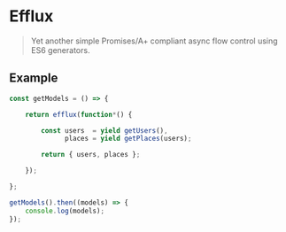# Efflux

> Yet another simple Promises/A+ compliant async flow control using ES6 generators.

## Example

```javascript
const getModels = () => {

    return efflux(function*() {

        const users  = yield getUsers(),
              places = yield getPlaces(users);

        return { users, places };

    });

};

getModels().then((models) => {
    console.log(models);
});
```